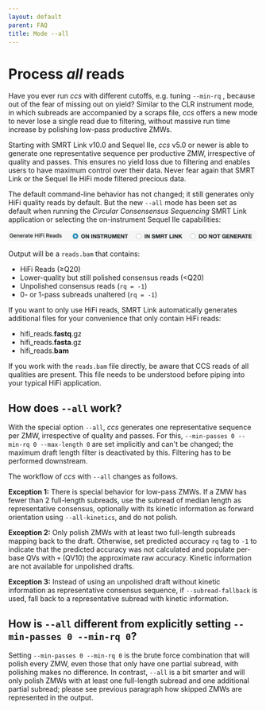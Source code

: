 ```yaml
---
layout: default
parent: FAQ
title: Mode --all
---
```


# Process _all_ reads
Have you ever run _ccs_ with different cutoffs, e.g. tuning `--min-rq` , because
out of the fear of missing out on yield?
Similar to the CLR instrument mode, in which subreads are accompanied by
a scraps file, _ccs_ offers a new mode to never lose a single read due to
filtering, without massive run time increase by polishing low-pass productive ZMWs.

Starting with SMRT Link v10.0 and Sequel IIe, _ccs_ v5.0 or newer is able to generate
one representative sequence per productive ZMW, irrespective of quality and passes.
This ensures no yield loss due to filtering and enables users to have maximum
control over their data. Never fear again that SMRT Link or the Sequel IIe
HiFi mode filtered precious data.

The default command-line behavior has not changed;
it still generates only HiFi quality reads by default.
But the new `--all` mode has been set as default when running the
_Circular Consensensus Sequencing_ SMRT Link application or
selecting the on-instrument Sequel IIe capabilities:
<p align="left"><img width="500px" src="../img/run-design-oiccs.png"/></p>

Output will be a `reads.bam` that contains:

- HiFi Reads (≥Q20)
- Lower-quality but still polished consensus reads (<Q20)
- Unpolished consensus reads (`rq = -1`)
- 0- or 1-pass subreads unaltered (`rq = -1`)

If you want to only use HiFi reads, SMRT Link automatically generates additional
files for your convenience that only contain HiFi reads:

 - hifi_reads.**fastq**.gz
 - hifi_reads.**fasta**.gz
 - hifi_reads.**bam**

If you work with the `reads.bam` file directly, be aware that CCS reads of all
qualities are present. This file needs to be understood before piping
into your typical HiFi application.

## How does `--all` work?
With the special option `--all`, _ccs_ generates one representative
sequence per ZMW, irrespective of quality and passes.
For this, `--min-passes 0 --min-rq 0 --max-length 0` are set implicitly and
can't be changed; the maximum draft length filter is deactivated by this.
Filtering has to be performed downstream.

The workflow of _ccs_ with `--all` changes as follows.

**Exception 1:**
There is special behavior for low-pass ZMWs. If a ZMW has fewer than 2 full-length
subreads, use the subread of median length as representative consensus,
optionally with its kinetic information as forward orientation using `--all-kinetics`,
and do not polish.

**Exception 2:**
Only polish ZMWs with at least two full-length subreads mapping back to the draft.
Otherwise, set predicted accuracy `rq` tag to `-1` to indicate that the predicted
accuracy was not calculated and populate per-base QVs with `+` (QV10) the
approximate raw accuracy. Kinetic information are not available for unpolished
drafts.

**Exception 3:**
Instead of using an unpolished draft without kinetic information as representative
consensus sequence, if `--subread-fallback` is used, fall back to a
representative subread with kinetic information.

## How is `--all` different from explicitly setting `--min-passes 0 --min-rq 0`?
Setting `--min-passes 0 --min-rq 0` is the brute force combination that will
polish every ZMW, even those that only have one partial subread, with
polishing makes no difference.
In contrast, `--all` is a bit smarter and will only polish ZMWs with at
least one full-length subread and one additional partial subread; please see
previous paragraph how skipped ZMWs are represented in the output.
